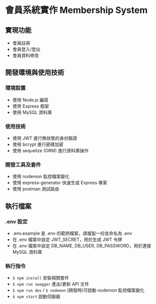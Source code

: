 # 會員系統實作 Membership System

## 實現功能
- 會員註冊
- 會員登入/登出
- 會員資料修改

## 開發環境與使用技術
### 環境設置
- 使用 Node.js 編寫
- 使用 Express 框架
- 使用 MySQL 資料庫

### 使用技術
- 使用 JWT 進行無狀態的身份驗證
- 使用 bcrypt 進行密碼加密
- 使用 sequelize (ORM) 進行資料庫操作

### 開發工具及套件
- 使用 nodemon 監控檔案變化
- 使用 express-generator 快速生成 Express 專案
- 使用 postman 測試路由

## 執行檔案
### .env 設定
- .env.example 是 .env 的範例檔案，請複製一份並命名為 .env
- 在 .env 檔案中設定 JWT_SECRET，用於生成 JWT 令牌
- 在 .env 檔案中設定 DB_NAME, DB_USER, DB_PASSWORD，用於連接 MySQL 資料庫

### 執行指令
- `$ npm install` 安裝相關套件
- `$ npm run swagger` 產出/更新 API 文件
- `$ npm run dev` / `$ nodemon` (開發時)可啟動 nodemon 監控檔案變化
- `$ npm start` 啟動伺服器